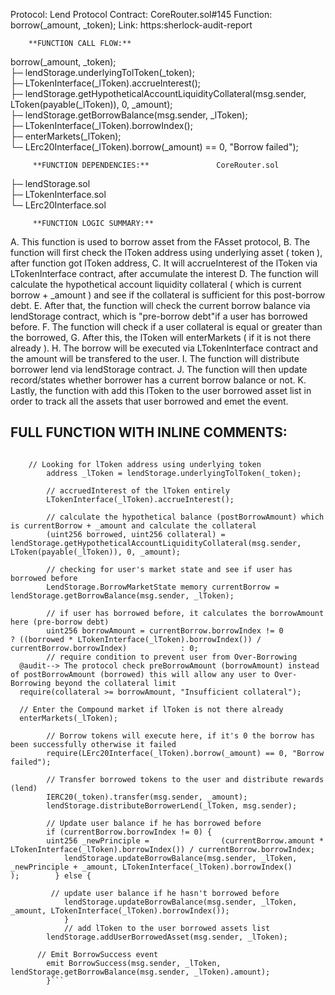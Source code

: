 Protocol: Lend Protocol
Contract: CoreRouter.sol#145
Function: borrow(_amount, _token);
Link: https:sherlock-audit-report


        **FUNCTION CALL FLOW:**
borrow(_amount, _token);    
 ├─ lendStorage.underlyingTolToken(_token);    
 ├─ LTokenInterface(_lToken).accrueInterest();    
 ├─             lendStorage.getHypotheticalAccountLiquidityCollateral(msg.sender, LToken(payable(_lToken)), 0, _amount);    
 ├─ lendStorage.getBorrowBalance(msg.sender, _lToken);    
 ├─ LTokenInterface(_lToken).borrowIndex();    
 ├─ enterMarkets(_lToken);    
 └─ LErc20Interface(_lToken).borrow(_amount) == 0, "Borrow failed");


         **FUNCTION DEPENDENCIES:**               CoreRouter.sol    
 ├─ lendStorage.sol    
 ├─ LTokenInterface.sol            
 └─ LErc20Interface.sol


         **FUNCTION LOGIC SUMMARY:**   
A. This function is used to borrow asset from the FAsset protocol, B. The function will first check the lToken address using underlying asset ( token ), after function got lToken address,
C. It will accrueInterest of the lToken via LTokenInterface contract, after accumulate the interest
D. The function will calculate the hypothetical account liquidity collateral ( which is current borrow + _amount ) and see if the collateral is sufficient for this post-borrow debt.
E. After that, the function will check the current borrow balance via lendStorage contract, which is "pre-borrow debt"if a user has borrowed before.
F. The function will check if a user collateral is equal or greater than the borrowed,
G. After this, the lToken will enterMarkets ( if it is not there already ).
H. The borrow will be executed via LTokenInterface contract and the amount will be transfered to the user.
I. The function will distribute borrower lend via lendStorage contract.
J. The function will then update record/states whether borrower has a current borrow balance or not.
K. Lastly, the function with add this lToken to the user borrowed asset list in order to track all the assets that user borrowed and emet the event.
     
 
     
 ## **FULL FUNCTION WITH INLINE COMMENTS:**
```function borrow(uint256 _amount, address _token) external {        require(_amount != 0, "Zero borrow amount");
    
    // Looking for lToken address using underlying token
        address _lToken = lendStorage.underlyingTolToken(_token);
        
        // accruedInterest of the lToken entirely 
        LTokenInterface(_lToken).accrueInterest();
        
        // calculate the hypothetical balance (postBorrowAmount) which is currentBorrow + _amount and calculate the collateral 
        (uint256 borrowed, uint256 collateral) = lendStorage.getHypotheticalAccountLiquidityCollateral(msg.sender, LToken(payable(_lToken)), 0, _amount);
        
        // checking for user's market state and see if user has borrowed before 
        LendStorage.BorrowMarketState memory currentBorrow = lendStorage.getBorrowBalance(msg.sender, _lToken);
        
        // if user has borrowed before, it calculates the borrowAmount here (pre-borrow debt)
        uint256 borrowAmount = currentBorrow.borrowIndex != 0            ? ((borrowed * LTokenInterface(_lToken).borrowIndex()) / currentBorrow.borrowIndex)            : 0;
        // require condition to prevent user from Over-Borrowing
  @audit--> The protocol check preBorrowAmount (borrowAmount) instead of postBorrowAmount (borrowed) this will allow any user to Over-Borrowing beyond the collateral limit
  require(collateral >= borrowAmount, "Insufficient collateral");
  
  // Enter the Compound market if lToken is not there already
  enterMarkets(_lToken);
  
        // Borrow tokens will execute here, if it's 0 the borrow has been successfully otherwise it failed
        require(LErc20Interface(_lToken).borrow(_amount) == 0, "Borrow failed");
        
        // Transfer borrowed tokens to the user and distribute rewards (lend)
        IERC20(_token).transfer(msg.sender, _amount);
        lendStorage.distributeBorrowerLend(_lToken, msg.sender);
        
        // Update user balance if he has borrowed before 
        if (currentBorrow.borrowIndex != 0) {
        uint256 _newPrinciple =                (currentBorrow.amount * LTokenInterface(_lToken).borrowIndex()) / currentBorrow.borrowIndex;
            lendStorage.updateBorrowBalance(msg.sender, _lToken, _newPrinciple + _amount, LTokenInterface(_lToken).borrowIndex()            );        } else {
            
         // update user balance if he hasn't borrowed before       
            lendStorage.updateBorrowBalance(msg.sender, _lToken, _amount, LTokenInterface(_lToken).borrowIndex());
            }
            // add lToken to the user borrowed assets list
        lendStorage.addUserBorrowedAsset(msg.sender, _lToken);
        
      // Emit BorrowSuccess event 
        emit BorrowSuccess(msg.sender, _lToken, lendStorage.getBorrowBalance(msg.sender, _lToken).amount);
        }```